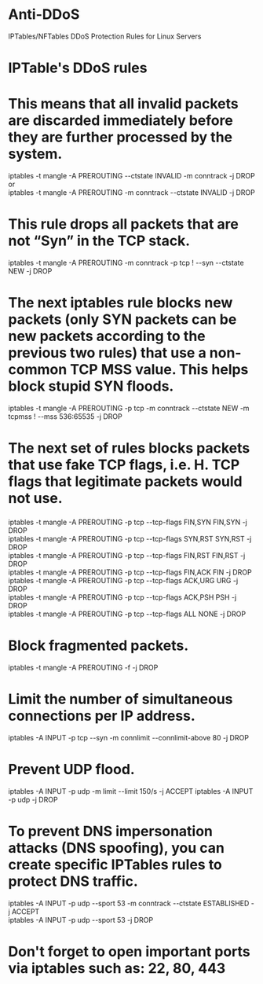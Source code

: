 # Anti-DDoS
IPTables/NFTables DDoS Protection Rules for Linux Servers


# IPTable's DDoS rules

# This means that all invalid packets are discarded immediately before they are further processed by the system.

iptables -t mangle -A PREROUTING --ctstate INVALID -m conntrack -j DROP
or<br />
iptables -t mangle -A PREROUTING -m conntrack --ctstate INVALID -j DROP

# This rule drops all packets that are not “Syn” in the TCP stack.

iptables -t mangle -A PREROUTING -m conntrack -p tcp ! --syn --ctstate NEW -j DROP

# The next iptables rule blocks new packets (only SYN packets can be new packets according to the previous two rules) that use a non-common TCP MSS value. This helps block stupid SYN floods.

iptables -t mangle -A PREROUTING -p tcp -m conntrack --ctstate NEW -m tcpmss ! --mss 536:65535 -j DROP

# The next set of rules blocks packets that use fake TCP flags, i.e. H. TCP flags that legitimate packets would not use.
###
iptables -t mangle -A PREROUTING -p tcp --tcp-flags FIN,SYN FIN,SYN -j DROP<br>
iptables -t mangle -A PREROUTING -p tcp --tcp-flags SYN,RST SYN,RST -j DROP<br>
iptables -t mangle -A PREROUTING -p tcp --tcp-flags FIN,RST FIN,RST -j DROP<br>
iptables -t mangle -A PREROUTING -p tcp --tcp-flags FIN,ACK FIN -j DROP<br>
iptables -t mangle -A PREROUTING -p tcp --tcp-flags ACK,URG URG -j DROP<br>
iptables -t mangle -A PREROUTING -p tcp --tcp-flags ACK,PSH PSH -j DROP<br>
iptables -t mangle -A PREROUTING -p tcp --tcp-flags ALL NONE -j DROP<br>
###

# Block fragmented packets.

iptables -t mangle -A PREROUTING -f -j DROP

# Limit the number of simultaneous connections per IP address.

iptables -A INPUT -p tcp --syn -m connlimit --connlimit-above 80 -j DROP

# Prevent UDP flood.

iptables -A INPUT -p udp -m limit --limit 150/s -j ACCEPT
iptables -A INPUT -p udp -j DROP

# To prevent DNS impersonation attacks (DNS spoofing), you can create specific IPTables rules to protect DNS traffic.

iptables -A INPUT -p udp --sport 53 -m conntrack --ctstate ESTABLISHED -j ACCEPT<br>
iptables -A INPUT -p udp --sport 53 -j DROP

# Don't forget to open important ports via iptables such as: 22, 80, 443
